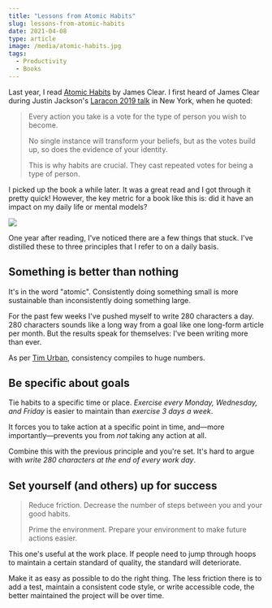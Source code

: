 ```yaml
---
title: "Lessons from Atomic Habits"
slug: lessons-from-atomic-habits
date: 2021-04-08
type: article
image: /media/atomic-habits.jpg
tags:
  - Productivity
  - Books
---
```


Last year, I read [Atomic Habits](https://jamesclear.com/atomic-habits) by James Clear. I first heard of James Clear during Justin Jackson's [Laracon 2019 talk](https://www.youtube.com/watch?v=AfEBby1KRyU) in New York, when he quoted:

> Every action you take is a vote for the type of person you wish to become.
>
> No single instance will transform your beliefs, but as the votes build up, so does the evidence of your identity.
>
> This is why habits are crucial. They cast repeated votes for being a type of person.

I picked up the book a while later. It was a great read and I got through it pretty quick! However, the key metric for a book like this is: did it have an impact on my daily life or mental models?

<!--more-->

![](/media/atomic-habits.jpg)

One year after reading, I've noticed there are a few things that stuck. I've distilled these to three principles that I refer to on a daily basis.

## Something is better than nothing

It's in the word "atomic". Consistently doing something small is more sustainable than inconsistently doing something large.

For the past few weeks I've pushed myself to write 280 characters a day. 280 characters sounds like a long way from a goal like one long-form article per month. But the results speak for themselves: I've been writing more than ever.

As per [Tim Urban](https://twitter.com/waitbutwhy/status/1369403019792703491), consistency compiles to huge numbers.

## Be specific about goals

Tie habits to a specific time or place. *Exercise every Monday, Wednesday, and Friday* is easier to maintain than *exercise 3 days a week*.

It forces you to take action at a specific point in time, and—more importantly—prevents you from *not* taking any action at all.

Combine this with the previous principle and you're set. It's hard to argue with *write 280 characters at the end of every work day*.

## Set yourself (and others) up for success

> Reduce friction. Decrease the number of steps between you and your good habits.
>
> Prime the environment. Prepare your environment to make future actions easier.

This one's useful at the work place. If people need to jump through hoops to maintain a certain standard of quality, the standard will deteriorate.

Make it as easy as possible to do the right thing. The less friction there is to add a test, maintain a consistent code style, or write accessible code, the better maintained the project will be over time.
